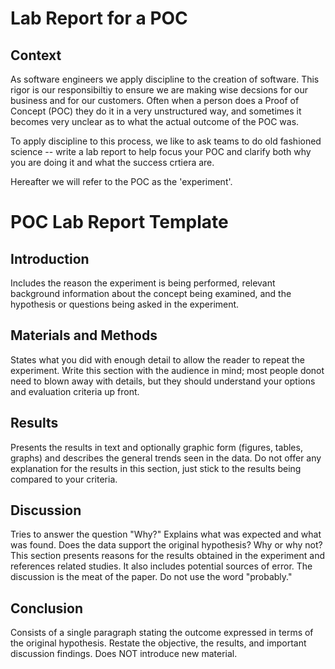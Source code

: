 # Lab Report for a POC

## Context

As software engineers we apply discipline to the creation of software. This rigor is our responsibiltiy 
to ensure we are making wise decsions for our business and for our customers. Often when a person 
does a Proof of Concept (POC) they do it in a very unstructured way, and sometimes it becomes very unclear 
as to what the actual outcome of the POC was. 

To apply discipline to this process, we like to ask teams to do old fashioned science -- write a lab 
report to help focus your POC and clarify both why you are doing it and what the success crtiera are.

Hereafter we will refer to the POC as the 'experiment'. 

# POC Lab Report Template

## Introduction

Includes the reason the experiment is being performed, relevant background information about the 
concept being examined, and the hypothesis or questions being asked in the experiment.

## Materials and Methods

States what you did with enough detail to allow the reader to repeat the experiment. Write this 
section with the audience in mind; most people donot need to blown away with details, but they 
should understand your options and evaluation criteria up front.

## Results

Presents the results in text and optionally graphic form (figures, tables, graphs) and describes the general
trends seen in the data. Do not offer any explanation for the results in this section, just stick to the results
being compared to your criteria.

## Discussion

Tries to answer the question "Why?" Explains what was expected and what was found. Does
the data support the original hypothesis? Why or why not? This section presents reasons for the
results obtained in the experiment and references related studies. It also includes potential
sources of error. The discussion is the meat of the paper. Do not use the word "probably."

## Conclusion

Consists of a single paragraph stating the outcome expressed in terms of the original hypothesis. 
Restate the objective, the results, and important discussion findings. Does NOT introduce new material. 
